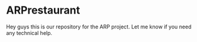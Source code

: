 # ARPrestaurant
Hey guys this is our repository for the ARP project. Let me know if you need any technical help.

